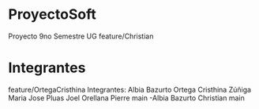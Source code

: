 # ProyectoSoft
Proyecto 9no Semestre UG
feature/Christian
# Integrantes
feature/OrtegaCristhina
Integrantes:
Albia Bazurto
Ortega Cristhina
Zúñiga Maria Jose
Pluas Joel
Orellana Pierre
main
-Albia Bazurto Christian
 main
